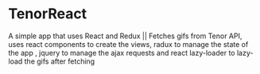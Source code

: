 # TenorReact
A simple app that uses React and Redux || Fetches gifs from Tenor API, uses react components to create the views, radux to manage the state
of the app , jquery to manage the ajax requests and react lazy-loader to lazy-load the gifs after fetching
